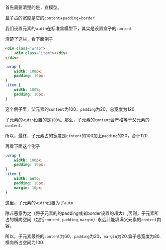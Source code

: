 首先需要清楚的是，盒模型。

盒子占的宽度是它的`content`+`padding`+`border`

我们设置元素的`width`在标准盒模型下，其实是设置盒子的`content`

清楚了这些，看下面例子

```html
<div class="wrap">
    <div class="item"></div>
</div>
```

```css
.wrap {
    width: 100px;
    padding: 10px;
}
.item {
    width: 100%;
    padding: 10px;
}
```

这个例子里，父元素的`content`为100，`padding`为20，总宽度为120.

子元素的`width`设置的是`100%`。那么，子元素的`content`会严格等于父元素的`content`.

所以，最终，子元素占的宽度是`cintent`的100加上`padding`的20，合计120.

再看下面这个例子

```css
.wrap {
    width: 100px;
    padding: 10px;
}
.item {
    width: auto;
    padding: 10px;
    margin: 10px;
}
```

这里，子元素的`width`设置为了`auto`.

除非恶意为之（将子元素的的padding或者border设置的超大）,否则，子元素所占的横向空间（包括`content,padding,margin`）永远只能填满父元素的`content`内容。

所以，子元素最终的`content`为60，`padding`为20，`margin`为20.盒子总宽度为80.横向所占空间为100.